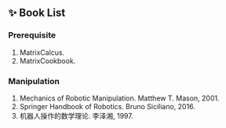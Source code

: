 ## ✨ Book List
### Prerequisite
1. MatrixCalcus.
1. MatrixCookbook.

### Manipulation
1. Mechanics of Robotic Manipulation. Matthew T. Mason, 2001.
1. Springer Handbook of Robotics. Bruno Siciliano, 2016.
1. 机器人操作的数学理论. 李泽湘, 1997.

